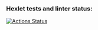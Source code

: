 ### Hexlet tests and linter status:
[![Actions Status](https://github.com/malagerin/java-project-71/actions/workflows/hexlet-check.yml/badge.svg)](https://github.com/malagerin/java-project-71/actions)